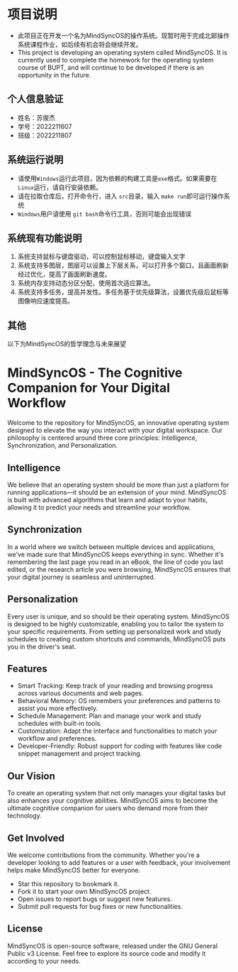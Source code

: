 # 项目说明

- 此项目正在开发一个名为MindSyncOS的操作系统。现暂时用于完成北邮操作系统课程作业，如后续有机会将会继续开发。
- This project is developing an operating system called MindSyncOS. It is currently used to complete the homework for the operating system course of BUPT, and will continue to be developed if there is an opportunity in the future.

## 个人信息验证

- 姓名：苏俊杰
- 学号：2022211607
- 班级：2022211807

## 系统运行说明
- 请使用`Windows`运行此项目，因为依赖的构建工具是`exe`格式。如果需要在`Linux`运行，请自行安装依赖。
- 请在拉取仓库后，打开命令行，进入 `src`目录，输入 `make run`即可运行操作系统
- `Windows`用户请使用 `git bash`命令行工具，否则可能会出现错误

## 系统现有功能说明

1. 系统支持鼠标与键盘驱动，可以控制鼠标移动，键盘输入文字
2. 系统支持多图层，图层可以设置上下层关系，可以打开多个窗口，且画面刷新经过优化，提高了画面刷新速度。
3. 系统内存支持动态分区分配，使用首次适应算法。
4. 系统支持多任务，提高并发性。多任务基于优先级算法，设置优先级后鼠标等图像响应速度提高。

## 其他

以下为MindSyncOS的哲学理念与未来展望

# MindSyncOS - The Cognitive Companion for Your Digital Workflow

Welcome to the repository for MindSyncOS, an innovative operating system designed to elevate the way you interact with your digital workspace. Our philosophy is centered around three core principles: Intelligence, Synchronization, and Personalization.

## Intelligence

We believe that an operating system should be more than just a platform for running applications—it should be an extension of your mind. MindSyncOS is built with advanced algorithms that learn and adapt to your habits, allowing it to predict your needs and streamline your workflow.

## Synchronization

In a world where we switch between multiple devices and applications, we've made sure that MindSyncOS keeps everything in sync. Whether it's remembering the last page you read in an eBook, the line of code you last edited, or the research article you were browsing, MindSyncOS ensures that your digital journey is seamless and uninterrupted.

## Personalization

Every user is unique, and so should be their operating system. MindSyncOS is designed to be highly customizable, enabling you to tailor the system to your specific requirements. From setting up personalized work and study schedules to creating custom shortcuts and commands, MindSyncOS puts you in the driver's seat.

## Features

- Smart Tracking: Keep track of your reading and browsing progress across various documents and web pages.
- Behavioral Memory: OS remembers your preferences and patterns to assist you more effectively.
- Schedule Management: Plan and manage your work and study schedules with built-in tools.
- Customization: Adapt the interface and functionalities to match your workflow and preferences.
- Developer-Friendly: Robust support for coding with features like code snippet management and project tracking.

## Our Vision

To create an operating system that not only manages your digital tasks but also enhances your cognitive abilities. MindSyncOS aims to become the ultimate cognitive companion for users who demand more from their technology.

## Get Involved

We welcome contributions from the community. Whether you're a developer looking to add features or a user with feedback, your involvement helps make MindSyncOS better for everyone.

- Star this repository to bookmark it.
- Fork it to start your own MindSyncOS project.
- Open issues to report bugs or suggest new features.
- Submit pull requests for bug fixes or new functionalities.

## License

MindSyncOS is open-source software, released under the GNU General Public v3 License. Feel free to explore its source code and modify it according to your needs.
